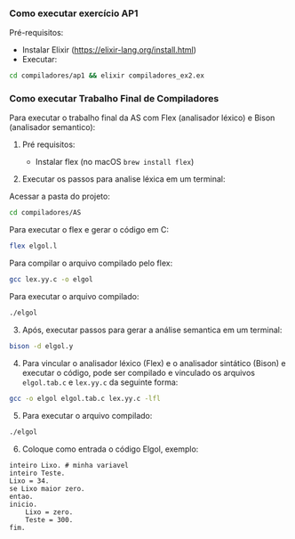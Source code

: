 ### Como executar exercício AP1

Pré-requisitos:

- Instalar Elixir (https://elixir-lang.org/install.html)
- Executar:

```bash
cd compiladores/ap1 && elixir compiladores_ex2.ex
```

### Como executar Trabalho Final de Compiladores

Para executar o trabalho final da AS com Flex (analisador léxico) e Bison (analisador semantico):

1. Pré requisitos:

   - Instalar flex (no macOS `brew install flex`)

2. Executar os passos para analise léxica em um terminal:

Acessar a pasta do projeto:

```sh
cd compiladores/AS
```

Para executar o flex e gerar o código em C:

```sh
flex elgol.l
```

Para compilar o arquivo compilado pelo flex:

```sh
gcc lex.yy.c -o elgol
```

Para executar o arquivo compilado:

```sh
./elgol
```

3. Após, executar passos para gerar a análise semantica em um terminal:

```sh
bison -d elgol.y
```

4. Para vincular o analisador léxico (Flex) e o analisador sintático (Bison) e executar o código, pode ser compilado e vinculado os arquivos `elgol.tab.c` e `lex.yy.c` da seguinte forma:

```sh
gcc -o elgol elgol.tab.c lex.yy.c -lfl
```

5. Para executar o arquivo compilado:

```sh
./elgol
```

6. Coloque como entrada o código Elgol, exemplo:

```text
inteiro Lixo. # minha variavel
inteiro Teste.
Lixo = 34.
se Lixo maior zero.
entao.
inicio.
    Lixo = zero.
    Teste = 300.
fim.
```
